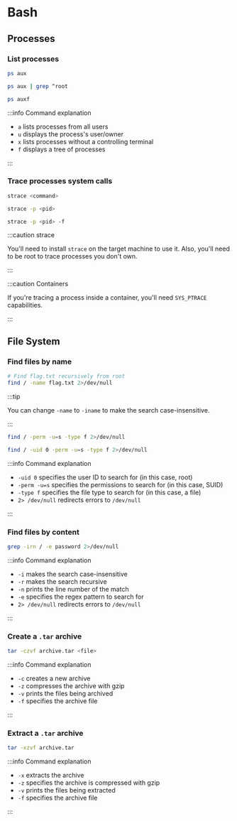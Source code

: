 # Bash

## Processes

### List processes

```bash title="List all processes"
ps aux
```

```bash title="List all processes running as root"
ps aux | grep ^root
```

```bash title="List the processes tree"
ps auxf
```

:::info Command explanation

- `a` lists processes from all users
- `u` displays the process's user/owner
- `x` lists processes without a controlling terminal
- `f` displays a tree of processes

:::

### Trace processes system calls

```bash title="Run and trace a process"
strace <command>
```

```bash title="Trace a process"
strace -p <pid>
```

```bash title="Trace a process and its children"
strace -p <pid> -f
```

:::caution strace

You'll need to install `strace` on the target machine to use it. Also, you'll need to be root to trace processes you don't own.

:::

:::caution Containers

If you're tracing a process inside a container, you'll need `SYS_PTRACE` capabilities.

:::

## File System

### Find files by name

```bash title="Simple find"
# Find flag.txt recursively from root
find / -name flag.txt 2>/dev/null
```

:::tip

You can change `-name` to `-iname` to make the search case-insensitive.

:::

```bash title="Find every executable file with SUID permissions"
find / -perm -u=s -type f 2>/dev/null
```

```bash title="Find every executable file with SUID permissions owned by root"
find / -uid 0 -perm -u=s -type f 2>/dev/null
```

:::info Command explanation

- `-uid 0` specifies the user ID to search for (in this case, root)
- `-perm -u=s` specifies the permissions to search for (in this case, SUID)
- `-type f` specifies the file type to search for (in this case, a file)
- `2> /dev/null` redirects errors to `/dev/null`

:::

### Find files by content

```bash title="Find everyfile which contains the word 'password'"
grep -irn / -e password 2>/dev/null
```

:::info Command explanation

- `-i` makes the search case-insensitive
- `-r` makes the search recursive
- `-n` prints the line number of the match
- `-e` specifies the regex pattern to search for
- `2> /dev/null` redirects errors to `/dev/null`

:::

### Create a `.tar` archive

```bash title="Create a .tar archive"
tar -czvf archive.tar <file>
```

:::info Command explanation

- `-c` creates a new archive
- `-z` compresses the archive with gzip
- `-v` prints the files being archived
- `-f` specifies the archive file

:::

### Extract a `.tar` archive

```bash title="Extract a .tar archive"
tar -xzvf archive.tar
```

:::info Command explanation

- `-x` extracts the archive
- `-z` specifies the archive is compressed with gzip
- `-v` prints the files being extracted
- `-f` specifies the archive file

:::